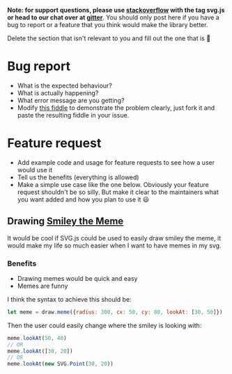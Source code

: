 
**Note: for support questions, please use [stackoverflow](https://stackoverflow.com/questions/tagged/svg.js) with the tag svg.js or head to our chat over at [gitter](https://gitter.im/svgdotjs/svg.js)**. You should only post here if you have a bug to report or a feature that you think would make the library better.

Delete the section that isn't relevant to you and fill out the one that is 🎉

# Bug report

- What is the expected behaviour?
- What is actually happening?
- What error message are you getting?
- Modify [this fiddle](https://jsfiddle.net/Fuzzy/s06mfv5u/) to demonstrate the problem clearly, just fork it and paste the resulting fiddle in your issue.

# Feature request

- Add example code and usage for feature requests to see how a user would use it
- Tell us the benefits (everything is allowed)
- Make a simple use case like the one below. Obviously your feature request shouldn't be so silly. But make it clear to the maintainers what you want added and how you plan to use it 😃

## Drawing [Smiley the Meme](http://i0.kym-cdn.com/entries/icons/original/000/000/107/smily.jpg)

It would be cool if SVG.js could be used to easily draw smiley the meme, it would make my life so much easier when I want to have memes in my svg.

### Benefits
- Drawing memes would be quick and easy
- Memes are funny

I think the syntax to achieve this should be:

```js
let meme = draw.meme({radius: 300, cx: 50, cy: 80, lookAt: [30, 50]})
```

Then the user could easily change where the smiley is looking with:

```js
meme.lookAt(50, 40)
// OR
meme.lookAt([30, 20])
// OR
meme.lookAt(new SVG.Point(30, 20))
```
